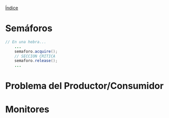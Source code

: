 [Índice](README.md)


# Semáforos

```java
// En una hebra...
    ...
    semaforo.acquire();
    // SECCION CRITICA
    semaforo.release();
    ...
```

# Problema del Productor/Consumidor


# Monitores